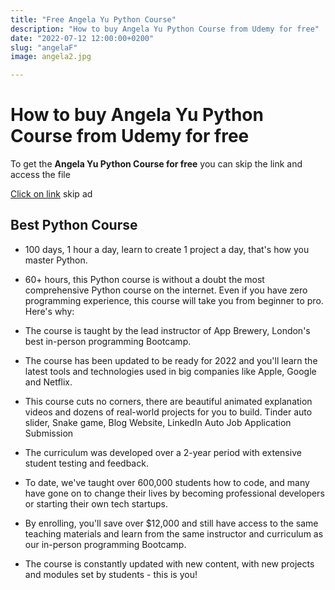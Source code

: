```yaml
---
title: "Free Angela Yu Python Course"
description: "How to buy Angela Yu Python Course from Udemy for free"
date: "2022-07-12 12:00:00+0200"
slug: "angelaF"
image: angela2.jpg

---
```


# How to buy Angela Yu Python Course from Udemy for free

To get the **Angela Yu Python Course for free** you can skip the link and access the file

[Click on link](http://bc.vc/6XlXFAb) skip ad

## Best Python Course

+ 100 days, 1 hour a day, learn to create 1 project a day, that's how you master Python.

+ 60+ hours, this Python course is without a doubt the most comprehensive Python course on the internet. Even if you have zero programming experience, this course will take you from beginner to pro. Here's why:

+ The course is taught by the lead instructor of App Brewery, London's best in-person programming Bootcamp.

+ The course has been updated to be ready for 2022 and you'll learn the latest tools and technologies used in big companies like Apple, Google and Netflix.

+ This course cuts no corners, there are beautiful animated explanation videos and dozens of real-world projects for you to build. Tinder auto slider, Snake game, Blog Website, LinkedIn Auto Job Application Submission

+ The curriculum was developed over a 2-year period with extensive student testing and feedback.

+ To date, we've taught over 600,000 students how to code, and many have gone on to change their lives by becoming professional developers or starting their own tech startups.

+ By enrolling, you'll save over $12,000 and still have access to the same teaching materials and learn from the same instructor and curriculum as our in-person programming Bootcamp.

+ The course is constantly updated with new content, with new projects and modules set by students - this is you!